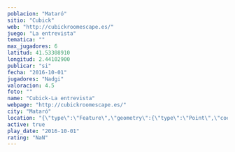 ```yaml
---
poblacion: "Mataró"
sitio: "Cubick"
web: "http://cubickroomescape.es/"
juego: "La entrevista"
tematica: ""
max_jugadores: 6
latitud: 41.53308910
longitud: 2.44102900
publicar: "si"
fecha: "2016-10-01"
jugadores: "Nadgi"
valoracion: 4.5
foto: ""
name: "Cubick-La entrevista"
webpage: "http://cubickroomescape.es/"
city: "Mataró"
location: "{\"type\":\"Feature\",\"geometry\":{\"type\":\"Point\",\"coordinates\":[41.5330891,2.441029]}}"
active: true
play_date: "2016-10-01"
rating: "NaN"
---
```

